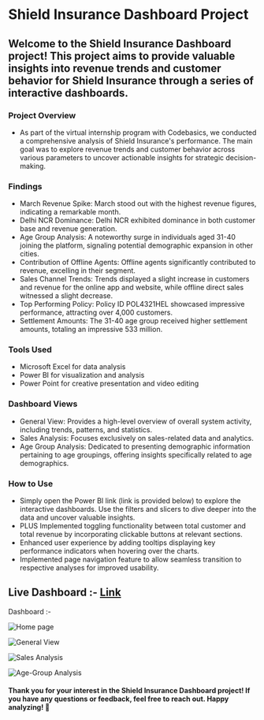 # Shield Insurance Dashboard Project

## Welcome to the Shield Insurance Dashboard project! This project aims to provide valuable insights into revenue trends and customer behavior for Shield Insurance through a series of interactive dashboards.

### Project Overview
- As part of the virtual internship program with Codebasics, we conducted a comprehensive analysis of Shield Insurance's performance. The main goal was to explore revenue trends and customer behavior across various parameters to uncover actionable insights for strategic decision-making.

### Findings
- March Revenue Spike: March stood out with the highest revenue figures, indicating a remarkable month.
- Delhi NCR Dominance: Delhi NCR exhibited dominance in both customer base and revenue generation.
- Age Group Analysis: A noteworthy surge in individuals aged 31-40 joining the platform, signaling potential demographic expansion in other cities.
- Contribution of Offline Agents: Offline agents significantly contributed to revenue, excelling in their segment.
- Sales Channel Trends: Trends displayed a slight increase in customers and revenue for the online app and website, while offline direct sales witnessed a slight decrease.
- Top Performing Policy: Policy ID POL4321HEL showcased impressive performance, attracting over 4,000 customers.
- Settlement Amounts: The 31-40 age group received higher settlement amounts, totaling an impressive 533 million.

### Tools Used
- Microsoft Excel for data analysis
- Power BI for visualization and analysis
- Power Point for creative presentation and video editing


### Dashboard Views
- General View: Provides a high-level overview of overall system activity, including trends, patterns, and statistics.
- Sales Analysis: Focuses exclusively on sales-related data and analytics.
- Age Group Analysis: Dedicated to presenting demographic information pertaining to age groupings, offering insights specifically related to age demographics.


### How to Use
- Simply open the Power BI link (link is provided below) to explore the interactive dashboards. Use the filters and slicers to dive deeper into the data and uncover valuable insights.
- PLUS Implemented toggling functionality between total customer and total revenue by incorporating clickable buttons at relevant sections.
- Enhanced user experience by adding tooltips displaying key performance indicators when hovering over the charts.
- Implemented page navigation feature to allow seamless transition to respective analyses for improved usability.

## Live Dashboard :- [ Link ](https://app.powerbi.com/view?r=eyJrIjoiMmI5MWQ0MTUtNzM0OC00NThiLTgyMzItYjcxYmZhNDI3YWQ3IiwidCI6ImRmODY3OWNkLWE4MGUtNDVkOC05OWFjLWM4M2VkN2ZmOTVhMCJ9)

Dashboard :- 

![Home page](https://github.com/Reyyadav/Shield-Insurance/assets/153619494/7fe039c5-1978-4f82-a92c-ff2058cf34dc)

![General View](https://github.com/Reyyadav/Shield-Insurance/assets/153619494/a66bdd02-ceea-4237-b18e-b4650fae5c37)

![Sales Analysis](https://github.com/Reyyadav/Shield-Insurance/assets/153619494/95e307f9-1ce4-4cb8-96d0-f6ad73d043dc)

![Age-Group Analysis](https://github.com/Reyyadav/Shield-Insurance/assets/153619494/124ae655-09d1-406a-8aa3-8c6913564d0a)


#### Thank you for your interest in the Shield Insurance Dashboard project! If you have any questions or feedback, feel free to reach out. Happy analyzing! 🚀






